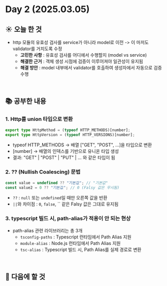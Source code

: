 # Day 2 (2025.03.05)

## ☀️ 오늘 한 것
- http 모듈의 유효성 검사를 service가 아니라 model로 이전 -> 이 마저도 validator를 거치도록 수정  
  - **고민한 사항** : 유효성 검사를 어디에서 수행할지 (model vs service)
  - **해결한 근거** : 객체 생성 시점에 검증이 이루어져야 일관성이 유지됨
  - **해결 방안** : model 내부에서 validator를 호출하여 생성자에서 자동으로 검증 수행

<br>

## 📚 공부한 내용

### 1. Http를 union 타입으로 변환  

```ts
export type HttpMethod = (typeof HTTP_METHODS)[number];
export type HttpVersion = (typeof HTTP_VERSIONS)[number];
```

- typeof HTTP_METHODS → 배열 ["GET", "POST", ...]을 타입으로 변환
- [number] → 배열의 인덱스를 기반으로 유니온 타입 생성
- 결과: "GET" | "POST" | "PUT" | ... 와 같은 타입이 됨

### 2. ?? (Nullish Coalescing) 문법

```ts
const value = undefined ?? "기본값"; // "기본값"
const value2 = 0 ?? "기본값"; // 0 (Falsy 값은 무시됨)
```

- `??` : `null` 또는 `undefined`일 때만 오른쪽 값을 반환
- `||`와 차이점 : `0`, `false`, `` 같은 Falsy 값은 그대로 유지됨

### 3. typescript 빌드 시, path-alias가 적용이 안 되는 현상

- path-alias 관련 라이브러리는 총 3개
  - `tsconfig-paths` : Typescript 런타임에서 Path Alias 지원
  - `module-alias` : Node.js 런타임에서 Path Alias 지원
  - `tsc-alias` : Typescript 빌드 시, Path Alias를 실제 경로로 변환

<br>

## 🧭 다음에 할 것